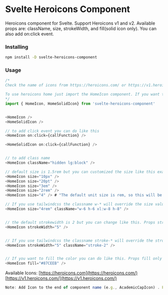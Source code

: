 # Svelte Heroicons Component

Heroicons component for Svelte. Support Heroicons v1 and v2.
Available props are: className, size, strokeWidth, and fill(solid icon only). You can also add on:click event.

### Installing

```bash
npm install -D svelte-heroicons-component
```

### Usage

```js
/*
Check the name of icons from https://heroicons.com/ or https://v1.heroicons.com/.

To use heroicons home just import the HomeIcon component. If you want to use a solid icon import HomeSolidIcon.
*/
import { HomeIcon, HomeSolidIcon} from 'svelte-heroicons-component'


<HomeIcon />
<HomeSolidIcon />

```

```js
// to add click event you can do like this
<HomeIcon on:click={callFunction} />

<HomeSolidIcon on:click={callFunction} />


```

```js

// to add class name
<HomeIcon className="hidden lg:block" />

```

```js
// default size is 1.5rem but you can customized the size like this example bellow
<HomeIcon size="10px" />
<HomeIcon size="20pt" />
<HomeIcon size="3em" />
<HomeIcon size="2rem" />
<HomeIcon size="4" /> # "The default unit size is rem, so this will be 4rem"


```

```js
// If you use tailwindcss the classname w-* will override the size value
<HomeIcon size="4rem" className="w-6 h-6 xl:w-8 h-8" />

```

```js

// the default strokewidth is 2 but you can change like this. Props strokeWidth only exists in outline icons
<HomeIcon strokeWidth="5" />

```

```js

// If you use tailwindcss the classname stroke-* will override the strokeWidth value
<HomeIcon strokeWidth="5" className="stroke-2" />

```

```js

// If you want to fill the color you can do like this. Props fill only exists in outline icons
<HomeIcon fill="#87CEEB" />

```

Available Icons:
[https://heroicons.com](https://heroicons.com/)
[https://v1.heroicons.com/](https://v1.heroicons.com/)


```js
Note: Add Icon to the end of component name (e.g., AcademicCapIcon) . For solid icon add SolicIcon to the end of component name (e.g., AcademicCapSolidIcon).

```